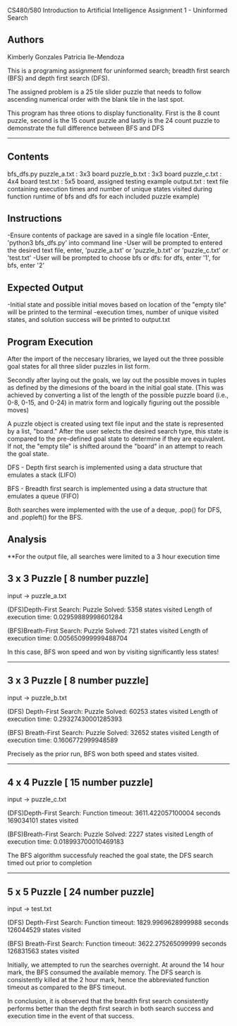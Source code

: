CS480/580 Introduction to Artificial Intelligence
Assignment 1 - Uninformed Search

Authors
------- 
Kimberly Gonzales
Patricia Ile-Mendoza

This is a programing assignment for uninformed search; breadth first search (BFS) and depth first search (DFS).

The assigned problem is a 25 tile slider puzzle that needs to follow ascending numerical order with the blank tile in the last spot.

This program has three otions to display functionality. First is the 8 count puzzle, second is the 15 count puzzle and lastly is the 24 count puzzle to demonstrate the full difference between BFS and DFS

--------------------------------------------------------------

Contents
--------
bfs_dfs.py
puzzle_a.txt : 3x3 board
puzzle_b.txt : 3x3 board
puzzle_c.txt : 4x4 board
test.txt : 5x5 board, assigned testing example
output.txt : text file containing execution times and number of unique
states visited during function runtime of bfs and dfs for each included
puzzle example)


Instructions
------------
-Ensure contents of package are saved in a single file location
-Enter, 'python3 bfs_dfs.py' into command line
-User will be prompted to entered the desired text file, enter,
'puzzle_a.txt' or 'puzzle_b.txt' or 'puzzle_c.txt' or 'test.txt'
-User will be prompted to choose bfs or dfs: for dfs, enter '1', for bfs, enter '2'

Expected Output
---------------
-Initial state and possible initial moves based on location of the "empty tile" will be printed to the terminal
-execution times, number of unique visited states, and solution success will be printed to output.txt 


Program Execution
-----------------
After the import of the neccesary libraries, we layed out the three possible goal states for all three slider puzzles in list form. 

Secondly after laying out the goals, we lay out the possible moves in tuples as defined by the dimesions of the board in the initial goal state. (This was achieved by converting a list of the length of the possible puzzle board (i.e., 0-8, 0-15, and 0-24) in matrix form and logically figuring out the possible moves)

A puzzle object is created using text file input and the state is represented by a list, "board."  After the user selects the desired search type, this state is compared to the pre-defined goal state to determine if they are equivalent.  If not, the "empty tile" is shifted around the "board" in an attempt to reach the goal state.

DFS - Depth first search is implemented using a data structure that emulates a stack (LIFO)

BFS - Breadth first search is implemented using a data structure that emulates a queue (FIFO)

Both searches were implemented with the use of a deque, .pop() for DFS, and .popleft() for the BFS.


Analysis
--------
**For the output file, all searches were limited to a 3 hour execution time 

3 x 3 Puzzle [ 8 number puzzle]
-------------------------------
 input -> puzzle_a.txt 

(DFS)Depth-First Search:
Puzzle Solved:
5358 states visited
Length of execution time: 0.02959889998601284

(BFS)Breath-First Search:
Puzzle Solved:
721 states visited
Length of execution time: 0.005650999999488704

In this case, BFS won speed and won by visiting significantly less states!

-------------------------------------------------------------

3 x 3 Puzzle [ 8 number puzzle]
-------------------------------
input -> puzzle_b.txt 

(DFS) Depth-First Search:
Puzzle Solved:
60253 states visited
Length of execution time: 0.29327430001285393

(BFS) Breath-First Search:
Puzzle Solved:
32652 states visited
Length of execution time: 0.1606772999948589

Precisely as the prior run, BFS won both speed and states visited.

------------------------------------------------------------

4 x 4 Puzzle [ 15 number puzzle]
--------------------------------
input -> puzzle_c.txt 

(DFS)Depth-First Search:
Function timeout: 3611.422057100004 seconds
169034101 states visited

(BFS)Breath-First Search:
Puzzle Solved:
2227 states visited
Length of execution time: 0.018993700010469183 

The BFS algorithm successfuly reached the goal state, the DFS search timed out prior to completion

-------------------------------------------------------------

5 x 5 Puzzle [ 24 number puzzle]
--------------------------------
input -> test.txt

(DFS) Depth-First Search:
Function timeout: 1829.9969628999988 seconds
126044529 states visited

(BFS) Breath-First Search:
Function timeout: 3622.275265099999 seconds
126831563 states visited

Initially, we attempted to run the searches overnight.  At around the 14 hour mark, the BFS consumed the available memory.  The DFS search is consistently killed at the 2 hour mark, hence the abbreviated function timeout as compared to the BFS timeout. 

In conclusion, it is observed that the breadth first search consistently performs better than the depth first search in both search success and execution time in the event of that success.